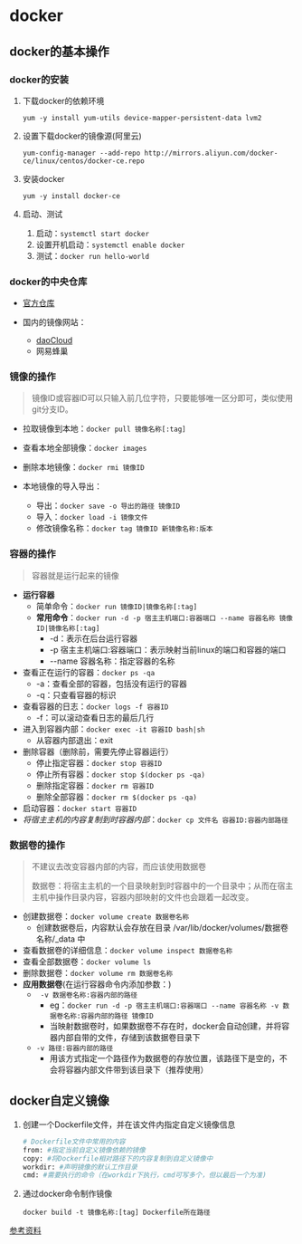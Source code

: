 # docker

## docker的基本操作

### docker的安装

1. 下载docker的依赖环境

   `yum -y install yum-utils device-mapper-persistent-data lvm2`

2. 设置下载docker的镜像源(阿里云)

   `yum-config-manager --add-repo http://mirrors.aliyun.com/docker-ce/linux/centos/docker-ce.repo`

3. 安装docker

   `yum -y install docker-ce`

4. 启动、测试

   1. 启动：`systemctl start docker`
   2. 设置开机启动：`systemctl enable docker`
   3. 测试：`docker run hello-world`

### docker的中央仓库

- [官方仓库](https://hub.docker.com/)

- 国内的镜像网站：
  - [daoCloud](https://hub.daocloud.io/)
  - 网易蜂巢

### 镜像的操作

> 镜像ID或容器ID可以只输入前几位字符，只要能够唯一区分即可，类似使用git分支ID。

- 拉取镜像到本地：`docker pull 镜像名称[:tag]`

- 查看本地全部镜像：`docker images`

- 删除本地镜像：`docker rmi 镜像ID`

- 本地镜像的导入导出：
  - 导出：`docker save -o 导出的路径 镜像ID`
  - 导入：`docker load -i 镜像文件`
  - 修改镜像名称：`docker tag 镜像ID 新镜像名称:版本`

### 容器的操作

> 容器就是运行起来的镜像

- **运行容器**
  - 简单命令：`docker run 镜像ID|镜像名称[:tag]`
  - **常用命令**：`docker run -d -p 宿主主机端口:容器端口 --name 容器名称 镜像ID|镜像名称[:tag]`
    - -d：表示在后台运行容器
    - -p 宿主主机端口:容器端口：表示映射当前linux的端口和容器的端口
    - --name 容器名称：指定容器的名称
- 查看正在运行的容器：`docker ps -qa`
  - -a：查看全部的容器，包括没有运行的容器
  - -q：只查看容器的标识
- 查看容器的日志：`docker logs -f 容器ID`
  - -f：可以滚动查看日志的最后几行
- 进入到容器内部：`docker exec -it 容器ID bash|sh`
  - 从容器内部退出：exit
- 删除容器（删除前，需要先停止容器运行）
  - 停止指定容器：`docker stop 容器ID`
  - 停止所有容器：`docker stop $(docker ps -qa)`
  - 删除指定容器：`docker rm 容器ID`
  - 删除全部容器：`docker rm $(docker ps -qa)`
- 启动容器：`docker start 容器ID`
- *将宿主主机的内容复制到时容器内部*：`docker cp 文件名 容器ID:容器内部路径`

### 数据卷的操作

> 不建议去改变容器内部的内容，而应该使用数据卷
>
> 数据卷：将宿主主机的一个目录映射到时容器中的一个目录中；从而在宿主主机中操作目录内容，容器内部映射的文件也会跟着一起改变。

- 创建数据卷：`docker volume create 数据卷名称`
  - 创建数据卷后，内容默认会存放在目录 /var/lib/docker/volumes/数据卷名称/_data 中
- 查看数据卷的详细信息：`docker volume inspect 数据卷名称`
- 查看全部数据卷：`docker volume ls`
- 删除数据卷：`docker volume rm 数据卷名称`
- **应用数据卷**(在运行容器命令内添加参数：)
  - ` -v 数据卷名称:容器内部的路径`
    - eg：`docker run -d -p 宿主主机端口:容器端口 --name 容器名称 -v 数据卷名称:容器内部的路径 镜像ID`
    - 当映射数据卷时，如果数据卷不存在时，docker会自动创建，并将容器内部自带的文件，存储到该数据卷目录下
  - `-v 路径:容器内部的路径`
    - 用该方式指定一个路径作为数据卷的存放位置，该路径下是空的，不会将容器内部文件带到该目录下（推荐使用）

## docker自定义镜像

1. 创建一个Dockerfile文件，并在该文件内指定自定义镜像信息

   ```sh
   # Dockerfile文件中常用的内容
   from: #指定当前自定义镜像依赖的镜像
   copy: #将Dockerfile相对路径下的内容复制到自定义镜像中
   workdir: #声明镜像的默认工作目录
   cmd: #需要执行的命令（在workdir下执行，cmd可写多个，但以最后一个为准)
   ```

2. 通过docker命令制作镜像

   `docker build -t 镜像名称:[tag] Dockerfile所在路径`


[参考资料](https://www.bilibili.com/video/BV1sK4y1s7Cj?p=3)


